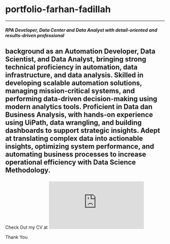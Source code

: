 # portfolio-farhan-fadillah
---
#####   RPA Developer, Data Center and Data Analyst with detail-oriented and results-driven professional
 background as an Automation Developer, Data Scientist, and Data Analyst, bringing strong technical
 proficiency in automation, data infrastructure, and data analysis. Skilled in developing scalable automation
 solutions, managing mission-critical systems, and performing data-driven decision-making using modern
 analytics tools.
 Proficient in Data dan Business Analysis, with hands-on experience using UiPath, data wrangling, and
 building dashboards to support strategic insights. Adept at translating complex data into actionable insights,
 optimizing system performance, and automating business processes to increase operational efficiency with
 Data Science Methodology.
---
#####
Check Out my CV at
![CV](https://github.com/Farhan-Fadillah/portfolio-farhan-fadillah/blob/main/CV-PDF/CV%20ATS%20Farhan%20Fadillah%20New.pdf)

Thank You
